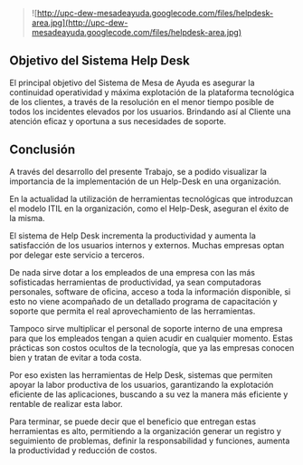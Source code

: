 > ![http://upc-dew-mesadeayuda.googlecode.com/files/helpdesk-area.jpg](http://upc-dew-mesadeayuda.googlecode.com/files/helpdesk-area.jpg)

## **Objetivo del Sistema Help Desk** ##

El principal objetivo del Sistema de Mesa de Ayuda es asegurar la continuidad operatividad y máxima explotación de la plataforma tecnológica de los clientes, a través de la resolución en el menor tiempo posible de todos los incidentes elevados por los usuarios. Brindando así al Cliente una atención eficaz y oportuna a sus necesidades de soporte.


## **Conclusión** ##

A través del desarrollo del presente Trabajo, se a podido visualizar la importancia de la implementación de un Help-Desk en una organización.

En la actualidad la utilización de herramientas tecnológicas que introduzcan el modelo ITIL en la organización, como el Help-Desk, aseguran el éxito de la misma.

El sistema de Help Desk incrementa la productividad y aumenta la satisfacción de los usuarios internos y externos. Muchas empresas optan por delegar este servicio a terceros.

De nada sirve dotar a los empleados de una empresa con las más sofisticadas herramientas de productividad, ya sean computadoras personales, software de oficina, acceso a toda la información disponible, si esto no viene acompañado de un detallado programa de capacitación y soporte que permita el real aprovechamiento de las herramientas.

Tampoco sirve multiplicar el personal de soporte interno de una empresa para que los empleados tengan a quien acudir en cualquier momento. Estas prácticas son costos ocultos de la tecnología, que ya las empresas conocen bien y tratan de evitar a toda costa.

Por eso existen las herramientas de Help Desk, sistemas que permiten apoyar la labor productiva de los usuarios, garantizando la explotación eficiente de las aplicaciones, buscando a su vez la manera más eficiente y rentable de realizar esta labor.

Para terminar, se puede decir que el beneficio que entregan estas herramientas es alto, permitiendo a la organización generar un registro y seguimiento de problemas, definir la responsabilidad y funciones, aumenta la productividad y reducción de costos.